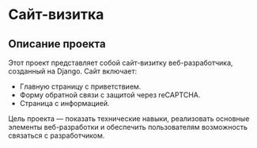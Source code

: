 # Сайт-визитка

## Описание проекта

Этот проект представляет собой сайт-визитку веб-разработчика, созданный на Django. Сайт включает:
- Главную страницу с приветствием.
- Форму обратной связи с защитой через reCAPTCHA.
- Страница с информацией.

Цель проекта — показать технические навыки, реализовать основные элементы веб-разработки и обеспечить пользователям возможность связаться с разработчиком.
